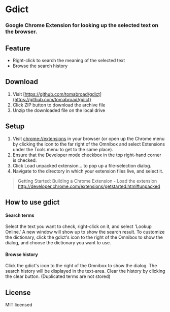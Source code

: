 # Gdict
### Google Chrome Extension for looking up the selected text on the browser.

## Feature
* Right-click to search the meaning of the selected text
* Browse the search history

## Download
1. Visit [https://github.com/tomabroad/gdict](https://github.com/tomabroad/gdict)
2. Click ZIP button to download the archive file
3. Unzip the downloaded file on the local drive

## Setup
1. Visit [chrome://extensions](chrome://extensions) in your browser (or open up the Chrome menu by clicking the icon to the far right of the Omnibox and select Extensions under the Tools menu to get to the same place).
2. Ensure that the Developer mode checkbox in the top right-hand corner is checked.
3. Click Load unpacked extension… to pop up a file-selection dialog.
4. Navigate to the directory in which your extension files live, and select it.

> Getting Started: Building a Chrome Extension - Load the extension
http://developer.chrome.com/extensions/getstarted.html#unpacked

## How to use gdict
#### Search terms
Select the text you want to check, right-click on it, and select 'Lookup Online.' A new window will show up to show the search result. To customize the dictionary, click the gdict's icon to the right of the Omnibox to show the dialog, and choose the dictionary you want to use.

#### Browse history
Click the gdict's icon to the right of the Omnibox to show the dialog. The search history will be displayed in the text-area. Clear the history by clicking the clear button. (Duplicated terms are not stored)

## License
MIT licensed
